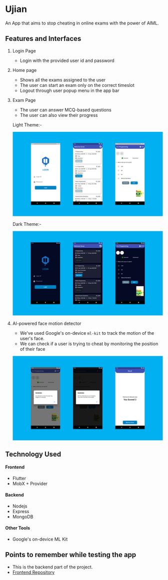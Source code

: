 # Ujian


An App that aims to stop cheating in online exams with the power of AIML.



## Features and Interfaces

1. Login Page
   - Login with the provided user id and password

2. Home page
   - Shows all the exams assigned to the user
   - The user can start an exam only on the correct timeslot
   - Logout through user popup menu in the app bar

3. Exam Page
   - The user can answer MCQ-based questions
   - The user can also view their progress


    Light Theme:-
   
    ![image](images/u1.png)
   
    Dark Theme:-
    
    ![image](images/u2.png)


7. AI-powered face motion detector
   - We've used Google's on-device `ml-kit` to track the motion of the user's face.
   - We can check if a user is trying to cheat by monitoring the position of their face

    ![image](images/u3.png)



## Technology Used

#### Frontend
- Flutter
- MobX + Provider

#### Backend
- Nodejs
- Express
- MongoDB

#### Other Tools
- Google's on-device ML Kit

## Points to remember while testing the app  
  
- This is the backend part of the project.
- [Frontend Repository](https://github.com/sovanmondal182/exam_app_frontend)
